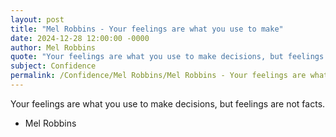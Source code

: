 ```yaml
---
layout: post
title: "Mel Robbins - Your feelings are what you use to make"
date: 2024-12-28 12:00:00 -0000
author: Mel Robbins
quote: "Your feelings are what you use to make decisions, but feelings are not facts."
subject: Confidence
permalink: /Confidence/Mel Robbins/Mel Robbins - Your feelings are what you use to make
---
```


Your feelings are what you use to make decisions, but feelings are not facts.

- Mel Robbins
